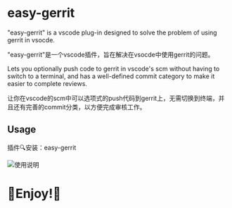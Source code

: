 # easy-gerrit

"easy-gerrit" is a vscode plug-in designed to solve the problem of using gerrit in vsocde.

"easy-gerrit"是一个vscode插件，旨在解决在vsocde中使用gerrit的问题。

 Lets you optionally push code to gerrit in vscode's scm without having to switch to a terminal, and has a well-defined commit category to make it easier to complete reviews.

 让你在vscode的scm中可以选项式的push代码到gerrit上，无需切换到终端，并且还有完善的commit分类，以方便完成审核工作。

## Usage

插件🔍安装：easy-gerrit

![使用说明](/Users/weifan/Documents/GitHub/easy-gerrit/images/instructions.gif)



# **🎉Enjoy!🎉**
